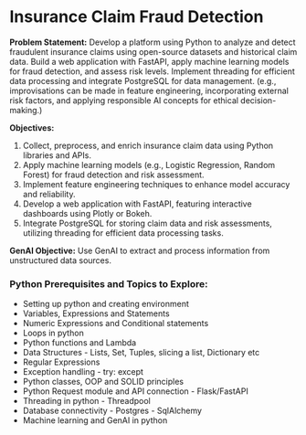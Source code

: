 # Insurance Claim Fraud Detection
**Problem Statement:**
Develop a platform using Python to analyze and detect fraudulent insurance claims using open-source datasets and historical claim data. Build a web application with FastAPI, apply machine learning models for fraud detection, and assess risk levels. Implement threading for efficient data processing and integrate PostgreSQL for data management. (e.g., improvisations can be made in feature engineering, incorporating external risk factors, and applying responsible AI concepts for ethical decision-making.)
 
**Objectives:**
1. Collect, preprocess, and enrich insurance claim data using Python libraries and APIs.
2. Apply machine learning models (e.g., Logistic Regression, Random Forest) for fraud detection and risk assessment.
3. Implement feature engineering techniques to enhance model accuracy and reliability.
4. Develop a web application with FastAPI, featuring interactive dashboards using Plotly or Bokeh.
5. Integrate PostgreSQL for storing claim data and risk assessments, utilizing threading for efficient data processing tasks.

**GenAI Objective:** Use GenAI to extract and process information from unstructured data sources.

### Python Prerequisites and Topics to Explore:
* Setting up python and creating environment
* Variables, Expressions and Statements
* Numeric Expressions and Conditional statements
* Loops in python
* Python functions and Lambda
* Data Structures - Lists, Set, Tuples, slicing a list, Dictionary etc
* Regular Expressions
* Exception handling - try: except
* Python classes, OOP and SOLID principles
* Python Request module and API connection - Flask/FastAPI 
* Threading in python - Threadpool
* Database connectivity - Postgres - SqlAlchemy
* Machine learning and GenAI in python
